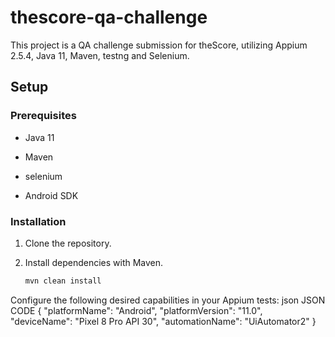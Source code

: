 # thescore-qa-challenge

This project is a QA challenge submission for theScore, utilizing Appium 2.5.4, Java 11, Maven, testng and Selenium.

## Setup

### Prerequisites


- Java 11

- Maven
- selenium
- Android SDK

### Installation

1. Clone the repository.
2. Install dependencies with Maven.

   ```bash
   mvn clean install
   
Configure the following desired capabilities in your Appium tests:
json
JSON CODE
{
  "platformName": "Android",
  "platformVersion": "11.0",
  "deviceName": "Pixel 8 Pro API 30",
  "automationName": "UiAutomator2"
}


 
